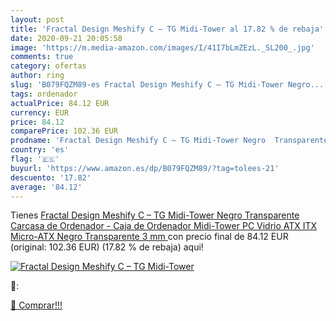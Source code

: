 ```yaml
---
layout: post
title: 'Fractal Design Meshify C – TG Midi-Tower al 17.82 % de rebaja'
date: 2020-09-21 20:05:58
image: 'https://m.media-amazon.com/images/I/41I7bLmZEzL._SL200_.jpg'
comments: true
category: ofertas
author: ring
slug: 'B079FQZM89-es Fractal Design Meshify C – TG Midi-Tower Negro...'
tags: ordenador
actualPrice: 84.12 EUR
currency: EUR
price: 84.12
comparePrice: 102.36 EUR
prodname: 'Fractal Design Meshify C – TG Midi-Tower Negro  Transparente Carcasa de Ordenador - Caja de Ordenador  Midi-Tower  PC  Vidrio  ATX ITX Micro-ATX  Negro  Transparente  3 mm '
country: 'es'
flag: '🇪🇸'
buyurl: 'https://www.amazon.es/dp/B079FQZM89/?tag=tolees-21'
descuento: '17.82'
average: '84.12'
---
```


Tienes [Fractal Design Meshify C – TG Midi-Tower Negro  Transparente Carcasa de Ordenador - Caja de Ordenador  Midi-Tower  PC  Vidrio  ATX ITX Micro-ATX  Negro  Transparente  3 mm ](https://www.amazon.es/dp/B079FQZM89/?tag=tolees-21) con precio final de  84.12 EUR (original: 102.36 EUR) (17.82 %  de rebaja) aqui!

[![Fractal Design Meshify C – TG Midi-Tower](https://m.media-amazon.com/images/I/41I7bLmZEzL._SL200_.jpg)](https://www.amazon.es/dp/B079FQZM89/?tag=tolees-21)

🔎:


[🛒 Comprar!!!](https://www.amazon.es/dp/B079FQZM89/?tag=tolees-21)
